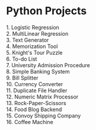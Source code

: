 # Python Projects

<p>
    1. Logistic Regression<br>
    2. MultiLinear Regression <br>
    3. Text Generator <br>
    4. Memorization Tool <br>
    5. Knight's Tour Puzzle <br>
    6. To-do List <br>
    7. University Admission Procedure <br>
    8. Simple Banking System <br>
    9. Bill Splitter <br>
    10. Currency Converter <br>
    11. Duplicate File Handler <br>
    12. Numeric Matrix Processor <br>
    13. Rock-Paper-Scissors <br>
    14. Food Blog Backend <br>
    15. Convoy Shipping Company <br>
    16. Coffee Machine <br>
</p>

